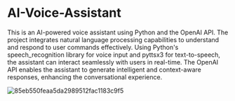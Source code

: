 # AI-Voice-Assistant

This is an AI-powered voice assistant using Python and the OpenAI API. The project integrates natural language processing capabilities to understand and respond to user commands effectively. Using Python's speech_recognition library for voice input and pyttsx3 for text-to-speech, the assistant can interact seamlessly with users in real-time. The OpenAI API enables the assistant to generate intelligent and context-aware responses, enhancing the conversational experience.

![85eb550feaa5da2989512fac1183c9f5](https://github.com/user-attachments/assets/569849bd-78a2-4cb3-a55c-ac0841b3c79a)
